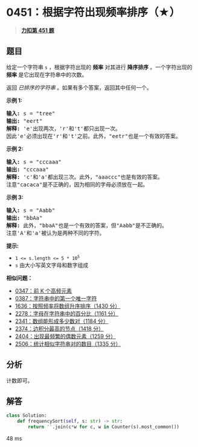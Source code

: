 # 0451：根据字符出现频率排序（★）


> <u>**[力扣第 451 题](https://leetcode.cn/problems/sort-characters-by-frequency/)**</u>

## 题目

<p>给定一个字符串 <code>s</code> ，根据字符出现的 <strong>频率</strong> 对其进行 <strong>降序排序</strong> 。一个字符出现的 <strong>频率</strong> 是它出现在字符串中的次数。</p>

<p>返回 <em>已排序的字符串 </em>。如果有多个答案，返回其中任何一个。</p>



<p><strong>示例 1:</strong></p>

<pre>
<strong>输入: </strong>s = "tree"
<strong>输出: </strong>"eert"
<strong>解释: </strong>'e'出现两次，'r'和't'都只出现一次。
因此'e'必须出现在'r'和't'之前。此外，"eetr"也是一个有效的答案。
</pre>

<p><strong>示例 2:</strong></p>

<pre>
<strong>输入: </strong>s = "cccaaa"
<strong>输出: </strong>"cccaaa"
<strong>解释: </strong>'c'和'a'都出现三次。此外，"aaaccc"也是有效的答案。
注意"cacaca"是不正确的，因为相同的字母必须放在一起。
</pre>

<p><strong>示例 3:</strong></p>

<pre>
<strong>输入: </strong>s = "Aabb"
<strong>输出: </strong>"bbAa"
<strong>解释: </strong>此外，"bbaA"也是一个有效的答案，但"Aabb"是不正确的。
注意'A'和'a'被认为是两种不同的字符。
</pre>



<p><strong>提示:</strong></p>

<ul>
<li><code>1 &lt;= s.length &lt;= 5 * 10<sup>5</sup></code></li>
<li><code>s</code> 由大小写英文字母和数字组成</li>
</ul>


**相似问题：**
- [0347：前 K 个高频元素](/leetcode/0347)
- [0387：字符串中的第一个唯一字符](/leetcode/0387)
- [1636：按照频率将数组升序排序（1430 分）](/leetcode/1636)
- [2278：字母在字符串中的百分比（1161 分）](/leetcode/2278)
- [2341：数组能形成多少数对（1184 分）](/leetcode/2341)
- [2374：边积分最高的节点（1418 分）](/leetcode/2374)
- [2404：出现最频繁的偶数元素（1259 分）](/leetcode/2404)
- [2506：统计相似字符串对的数目（1335 分）](/leetcode/2506)


## 分析

计数即可。

## 解答

```python
class Solution:
    def frequencySort(self, s: str) -> str:
        return ''.join(c*w for c, w in Counter(s).most_common())
```
48 ms


